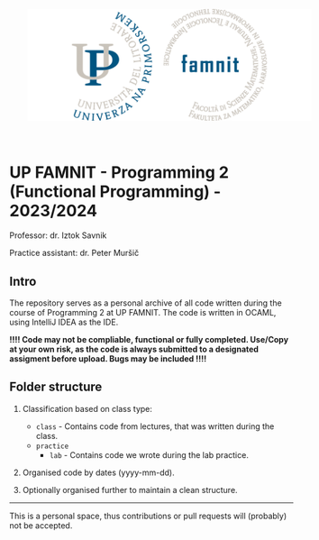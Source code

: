 <p align="center">
  <img src="famnit.png" style="padding: 32px" />
</p>

# UP FAMNIT - Programming 2 (Functional Programming) - 2023/2024

Professor: dr. Iztok Savnik

Practice assistant: dr. Peter Muršič

## Intro 

The repository serves as a personal archive of all code written during the course of Programming 2 at UP FAMNIT. The code is written in OCAML, using IntelliJ IDEA as the IDE.

**!!!! Code may not be compliable, functional or fully completed. Use/Copy at your own risk, as the code is always submitted to a designated assigment before upload. Bugs may be included !!!!**

## Folder structure

1. Classification based on class type:
    - `class` - Contains code from lectures, that was written during the class.
    - `practice`
      - `lab` - Contains code we wrote during the lab practice.
      
2. Organised code by dates (yyyy-mm-dd).

3. Optionally organised further to maintain a clean structure.

---

This is a personal space, thus contributions or pull requests will (probably) not be accepted.